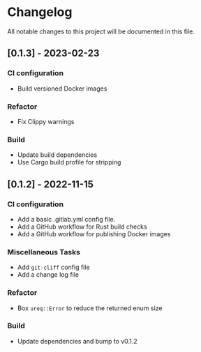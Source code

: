 # Changelog

All notable changes to this project will be documented in this file.

## [0.1.3] - 2023-02-23

### CI configuration

- Build versioned Docker images

### Refactor

- Fix Clippy warnings

### Build

- Update build dependencies
- Use Cargo build profile for stripping

## [0.1.2] - 2022-11-15

### CI configuration

- Add a basic .gitlab.yml config file.
- Add a GitHub workflow for Rust build checks
- Add a GitHub workflow for publishing Docker images

### Miscellaneous Tasks

- Add `git-cliff` config file
- Add a change log file

### Refactor

- Box `ureq::Error` to reduce the returned enum size

### Build

- Update dependencies and bump to v0.1.2

<!-- generated by git-cliff -->
